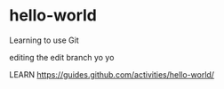 # hello-world
Learning to use Git


editing the edit branch yo yo 


LEARN
https://guides.github.com/activities/hello-world/ 
